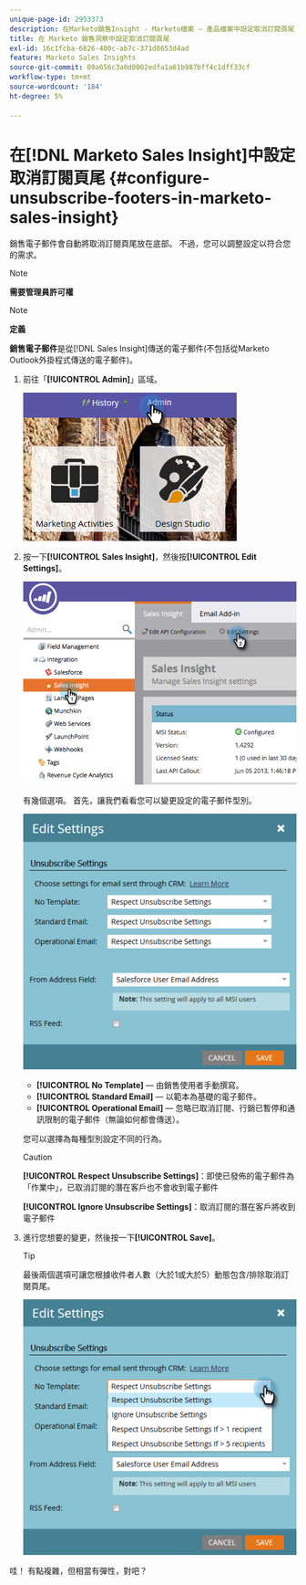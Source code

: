 ```yaml
---
unique-page-id: 2953373
description: 在Marketo銷售Insight - Marketo檔案 — 產品檔案中設定取消訂閱頁尾
title: 在 Marketo 銷售洞察中設定取消訂閱頁尾
exl-id: 16c1fcba-6826-400c-ab7c-371d8653d4ad
feature: Marketo Sales Insights
source-git-commit: 09a656c3a0d0002edfa1a61b987bff4c1dff33cf
workflow-type: tm+mt
source-wordcount: '184'
ht-degree: 5%

---
```


# 在[!DNL Marketo Sales Insight]中設定取消訂閱頁尾 {#configure-unsubscribe-footers-in-marketo-sales-insight}

銷售電子郵件會自動將取消訂閱頁尾放在底部。 不過，您可以調整設定以符合您的需求。

>[!NOTE]
>
>**需要管理員許可權**

>[!NOTE]
>
>**定義**
>
>**銷售電子郵件**&#x200B;是從[!DNL Sales Insight]傳送的電子郵件(不包括從Marketo Outlook外掛程式傳送的電子郵件)。

1. 前往「**[!UICONTROL Admin]**」區域。

   ![](assets/one-1.png)

1. 按一下&#x200B;**[!UICONTROL Sales Insight]**，然後按&#x200B;**[!UICONTROL Edit Settings]**。

   ![](assets/two-1.png)

   有幾個選項。 首先，讓我們看看您可以變更設定的電子郵件型別。

   ![](assets/three-1.png)

   * **[!UICONTROL No Template]** — 由銷售使用者手動撰寫。
   * **[!UICONTROL Standard Email]** — 以範本為基礎的電子郵件。
   * **[!UICONTROL Operational Email]** — 忽略已取消訂閱、行銷已暫停和通訊限制的電子郵件（無論如何都會傳送）。

   您可以選擇為每種型別設定不同的行為。

   >[!CAUTION]
   >
   >**[!UICONTROL Respect Unsubscribe Settings]**：即使已發佈的電子郵件為「作業中」，已取消訂閱的潛在客戶也不會收到電子郵件
   >
   >**[!UICONTROL Ignore Unsubscribe Settings]**：取消訂閱的潛在客戶將收到電子郵件

1. 進行您想要的變更，然後按一下&#x200B;**[!UICONTROL Save]**。

   >[!TIP]
   >
   >最後兩個選項可讓您根據收件者人數（大於1或大於5）動態包含/排除取消訂閱頁尾。

   ![](assets/four-1.png)

哇！ 有點複雜，但相當有彈性，對吧？
